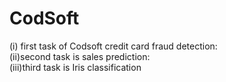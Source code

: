 # CodSoft
(i) first task of Codsoft credit card fraud detection:
<br>(ii)second task is sales prediction:
<br>(iii)third task is Iris classification
